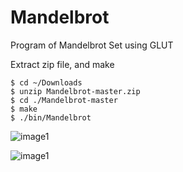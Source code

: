 # Mandelbrot

Program of Mandelbrot Set using GLUT

Extract zip file, and make
```
$ cd ~/Downloads
$ unzip Mandelbrot-master.zip
$ cd ./Mandelbrot-master
$ make
$ ./bin/Mandelbrot
```

![image1](https://github.com/szkny/Mandelbrot/wiki/images/mandelbrot2.gif)

![image1](https://github.com/szkny/Mandelbrot/wiki/images/mandelbrot1.gif)

